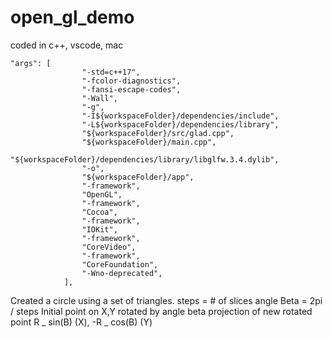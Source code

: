 # open_gl_demo

coded in c++, vscode, mac

```
"args": [
				"-std=c++17",
				"-fcolor-diagnostics",
				"-fansi-escape-codes",
				"-Wall",
				"-g",
				"-I${workspaceFolder}/dependencies/include",
				"-L${workspaceFolder}/dependencies/library",
				"${workspaceFolder}/src/glad.cpp",
				"${workspaceFolder}/main.cpp",
				"${workspaceFolder}/dependencies/library/libglfw.3.4.dylib",
				"-o",
				"${workspaceFolder}/app",
				"-framework",
				"OpenGL",
				"-framework",
				"Cocoa",
				"-framework",
				"IOKit",
				"-framework",
				"CoreVideo",
				"-framework",
				"CoreFoundation",
				"-Wno-deprecated",
			],
```

Created a circle using a set of triangles.
steps = # of slices
angle Beta = 2pi / steps
Initial point on X,Y rotated by angle beta
projection of new rotated point R _ sin(B) (X), -R _ cos(B) (Y)
